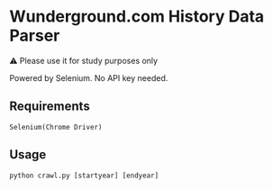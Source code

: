 # Wunderground.com History Data Parser
⚠️ Please use it for study purposes only

Powered by Selenium. No API key needed.

## Requirements
```
Selenium(Chrome Driver)
```

## Usage
```
python crawl.py [startyear] [endyear]
```
